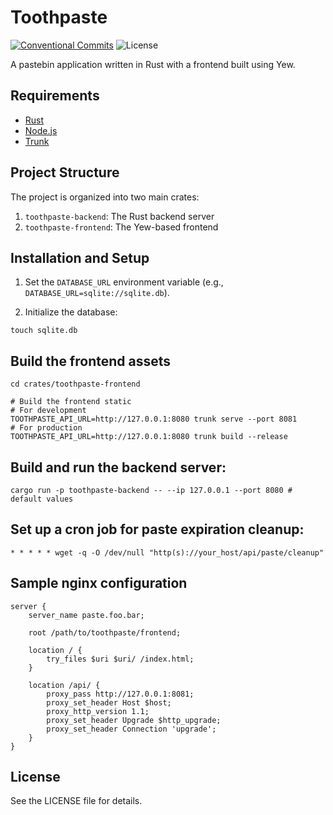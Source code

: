 # Toothpaste

[![Conventional Commits](https://img.shields.io/badge/Conventional%20Commits-1.0.0-yellow.svg)](https://conventionalcommits.org)
![License](https://img.shields.io/github/license/aeyoll/toothpaste)

A pastebin application written in Rust with a frontend built using Yew.

## Requirements

- [Rust](https://www.rust-lang.org/)
- [Node.js](https://nodejs.org/)
- [Trunk](https://trunkrs.dev/)

## Project Structure

The project is organized into two main crates:

1. `toothpaste-backend`: The Rust backend server
2. `toothpaste-frontend`: The Yew-based frontend

## Installation and Setup

1. Set the `DATABASE_URL` environment variable (e.g., `DATABASE_URL=sqlite://sqlite.db`).

2. Initialize the database:

```shell
touch sqlite.db
```

## Build the frontend assets

```shell
cd crates/toothpaste-frontend

# Build the frontend static
# For development
TOOTHPASTE_API_URL=http://127.0.0.1:8080 trunk serve --port 8081
# For production
TOOTHPASTE_API_URL=http://127.0.0.1:8080 trunk build --release
```

## Build and run the backend server:

```shell
cargo run -p toothpaste-backend -- --ip 127.0.0.1 --port 8080 # default values
```

## Set up a cron job for paste expiration cleanup:

```shell
* * * * * wget -q -O /dev/null "http(s)://your_host/api/paste/cleanup"
```

## Sample nginx configuration

```nginx
server {
    server_name paste.foo.bar;

    root /path/to/toothpaste/frontend;

    location / {
        try_files $uri $uri/ /index.html;
    }

    location /api/ {
        proxy_pass http://127.0.0.1:8081;
        proxy_set_header Host $host;
        proxy_http_version 1.1;
        proxy_set_header Upgrade $http_upgrade;
        proxy_set_header Connection 'upgrade';
    }
}
```

## License

See the LICENSE file for details.
